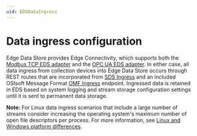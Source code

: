 ```yaml
---
uid: EDSDataIngress
---
```


# Data ingress configuration

Edge Data Store provides Edge Connectivity, which supports both the [Modbus TCP EDS adapter](xref:modbusOverview) and the [OPC UA EDS adapter](xref:opcUaOverview). In either case, all data ingress from collection devices into Edge Data Store occurs through REST
routes that are incorporated from [SDS Ingress](xref:sdsWritingDataApi) and an included OSIsoft Message Format [OMF Ingress](xref:omfOverview) endpoint. Ingressed data is retained in EDS based on system logging and stream storage configuration settings until it is sent to permanent data storage.

**Note:** For Linux data ingress scenarios that include a large number of streams consider increasing the operating system's maximum number of open file descriptors per process. For more information, see [Linux and Windows platform differences](xref:linuxWindows).
